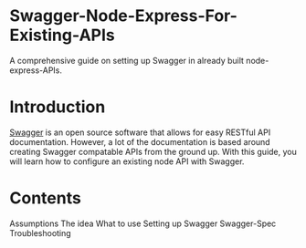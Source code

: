 # Swagger-Node-Express-For-Existing-APIs
A comprehensive guide on setting up Swagger in already built node-express-APIs.

# Introduction

[Swagger](http://swagger.io/) is an open source software that allows for easy RESTful API documentation. 
However, a lot of the documentation is based around creating Swagger compatable APIs from the ground up. 
With this guide, you will learn how to configure an existing node API with Swagger.

# Contents

Assumptions
The idea
What to use
Setting up Swagger
Swagger-Spec
Troubleshooting



